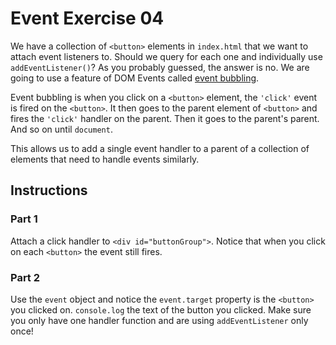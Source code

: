 # Event Exercise 04

We have a collection of `<button>` elements in `index.html` that we want to attach event listeners to. Should we query for each one and individually use `addEventListener()`? As you probably guessed, the answer is no. We are going to use a feature of DOM Events called [event bubbling](http://javascript.info/tutorial/bubbling-and-capturing).

Event bubbling is when you click on a `<button>` element, the `'click'` event is fired on the `<button>`. It then goes to the parent element of `<button>` and fires the `'click'` handler on the parent. Then it goes to the parent's parent. And so on until `document`.

This allows us to add a single event handler to a parent of a collection of elements that need to handle events similarly.

## Instructions

### Part 1

Attach a click handler to `<div id="buttonGroup">`. Notice that when you click on each `<button>` the event still fires.

### Part 2

Use the `event` object and notice the `event.target` property is the `<button>` you clicked on. `console.log` the text of the button you clicked. Make sure you only have one handler function and are using `addEventListener` only once!
